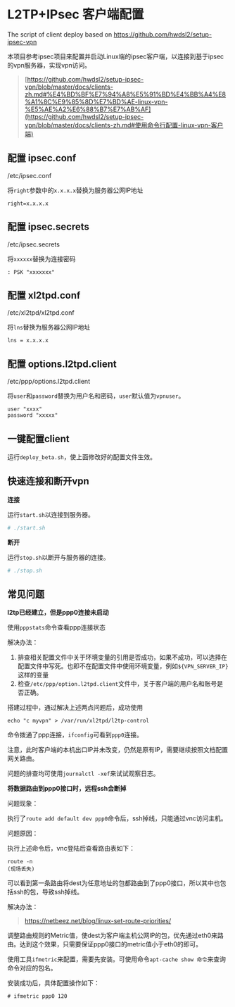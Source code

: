 # L2TP+IPsec 客户端配置
The script of client deploy based on https://github.com/hwdsl2/setup-ipsec-vpn



本项目参考ipsec项目来配置并启动Linux端的ipsec客户端，以连接到基于ipsec的vpn服务器，实现vpn访问。

> [https://github.com/hwdsl2/setup-ipsec-vpn/blob/master/docs/clients-zh.md#%E4%BD%BF%E7%94%A8%E5%91%BD%E4%BB%A4%E8%A1%8C%E9%85%8D%E7%BD%AE-linux-vpn-%E5%AE%A2%E6%88%B7%E7%AB%AF](https://github.com/hwdsl2/setup-ipsec-vpn/blob/master/docs/clients-zh.md#使用命令行配置-linux-vpn-客户端)





## 配置 ipsec.conf

/etc/ipsec.conf

将`right`参数中的`x.x.x.x`替换为服务器公网IP地址

```
right=x.x.x.x
```



## 配置 ipsec.secrets

/etc/ipsec.secrets

将`xxxxxx`替换为连接密码

```
: PSK "xxxxxxx"
```



## 配置 xl2tpd.conf

/etc/xl2tpd/xl2tpd.conf

将`lns`替换为服务器公网IP地址

```
lns = x.x.x.x
```



## 配置 options.l2tpd.client

/etc/ppp/options.l2tpd.client

将`user`和`password`替换为用户名和密码，`user`默认值为`vpnuser`。

```
user "xxxx"
password "xxxxx"
```



## 一键配置client

运行`deploy_beta.sh`，使上面修改好的配置文件生效。





## 快速连接和断开vpn

**连接**

运行`start.sh`以连接到服务器。

```bash
# ./start.sh
```



**断开**

运行`stop.sh`以断开与服务器的连接。

```bash
# ./stop.sh	
```





## 常见问题

**l2tp已经建立，但是ppp0连接未启动**

使用`pppstats`命令查看ppp连接状态

解决办法：

1. 排查相关配置文件中关于环境变量的引用是否成功，如果不成功，可以选择在配置文件中写死。也即不在配置文件中使用环境变量，例如`${VPN_SERVER_IP}`这样的变量
2. 检查`/etc/ppp/option.l2tpd.client`文件中，关于客户端的用户名和账号是否正确。

搭建过程中，通过解决上述两点问题后，成功使用

`echo "c myvpn" > /var/run/xl2tpd/l2tp-control`

命令拨通了ppp连接，`ifconfig`可看到`ppp0`连接。

注意，此时客户端的本机出口IP并未改变，仍然是原有IP，需要继续按照文档配置网关路由。



问题的排查均可使用`journalctl -xef`来试试观察日志。



**将数据路由到ppp0接口时，远程ssh会断掉**

问题现象：

执行了`route add default dev ppp0`命令后，ssh掉线，只能通过vnc访问主机。

问题原因：

执行上述命令后，vnc登陆后查看路由表如下：

```
route -n
(现场丢失)

```

可以看到第一条路由将dest为任意地址的包都路由到了ppp0接口，所以其中也包括ssh的包，导致ssh掉线。

解决办法：

> https://netbeez.net/blog/linux-set-route-priorities/

调整路由规则的Metric值，使dest为客户端主机公网IP的包，优先通过eth0来路由。达到这个效果，只需要保证ppp0接口的metric值小于eth0的即可。

使用工具`ifmetric`来配置，需要先安装。可使用命令`apt-cache show 命令`来查询命令对应的包名。

安装成功后，具体配置操作如下：

```
# ifmetric ppp0 120
```











## 
